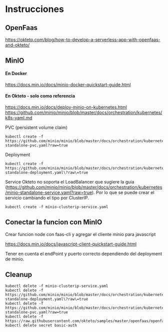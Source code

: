 # Instrucciones

## OpenFaas
https://okteto.com/blog/how-to-develop-a-serverless-app-with-openfaas-and-okteto/

## MinIO

#### En Docker
https://docs.min.io/docs/minio-docker-quickstart-guide.html

#### En Okteto - solo como referencia
https://docs.min.io/docs/deploy-minio-on-kubernetes.html
https://github.com/minio/minio/blob/master/docs/orchestration/kubernetes/k8s-yaml.md

PVC (persistent volume claim)
```
kubectl create -f https://github.com/minio/minio/blob/master/docs/orchestration/kubernetes/minio-standalone-pvc.yaml?raw=true
```

Deployment
```
kubectl create -f https://github.com/minio/minio/blob/master/docs/orchestration/kubernetes/minio-standalone-deployment.yaml\?raw\=true
```

Service
Okteto no soporta el LoadBalancer que sugiere la guia (https://github.com/minio/minio/blob/master/docs/orchestration/kubernetes/minio-standalone-service.yaml?raw=true). Por lo que se puede crear el servicio cambiando el tipo por ClusterIP.
```
kubectl create -f minio-clusterip-service.yaml
```

## Conectar la funcion con MinIO

Crear funcion node con faas-cli y agregar el cliente minio para javascript  

https://docs.min.io/docs/javascript-client-quickstart-guide.html

Tener en cuenta el endPoint y puerto correcto dependiendo del deployment de minio.


## Cleanup
```
kubectl delete -f minio-clusterip-service.yaml  
kubectl delete -f https://github.com/minio/minio/blob/master/docs/orchestration/kubernetes/minio-standalone-deployment.yaml\?raw\=true  
kubectl delete -f https://github.com/minio/minio/blob/master/docs/orchestration/kubernetes/minio-standalone-pvc.yaml?raw=true  
kubectl delete -f https://raw.githubusercontent.com/okteto/samples/master/openfaas/openfaas.yml  
kubectl delete secret basic-auth  
```
